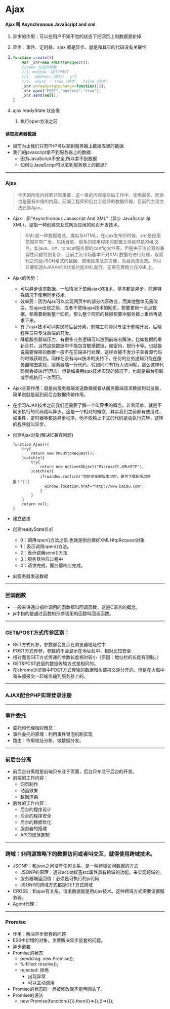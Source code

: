 # Ajax

#### Ajax  叫   Asynchronous JavaScript  and  xml

1. 异步的作用：可以在用户不知不觉的状态下把网页上的数据更新掉

2. 异步：事件、定时器、ajax  都是异步。就是和其它的代码没有关联性

3. ```javascript
   function create(){
       var _xhr=new XMLHttpRequest();
       //open 方法的参数
       //1、method  GET/POST
       //2、 address（地址）  url
       //3、 async ： true（异步）  false（同步）
       _xhr.onreadystatechange=function(){};
       _xhr.open("POST","address","true");
       _xhr.send(null);
   }
   ```

4. ajax   readyState 状态值

   1. 执行open方法之前

#### 读取服务器数据

- 目前为止我们只有PHP可以拿到服务器上数据库里的数据.
- 我们的javascript拿不到服务器上的数据.
  - 因为JavaScript不安全,所以拿不到数据
  - 如何让JavaScript可以拿到服务器上的数据?

------

### Ajax

> 今天的所有内容都非常重要，这一章的内容是以后工作中，使用最多，而且也是最有价值的内容。前端工程师和后台工程师的数据传输，目前的主流方法还是Ajax。

- Ajax：即“Asynchronous Javascript And XML”（异步 JavaScript 和 XML），是指一种创建交互式网页应用的网页开发技术。

  > XML是一种数据格式，类似与HTML，在ajax发布的时候，xml是应用范围非常广发，包括目前，很多的应用程序的配置文件依然是XML文件。如java、c#、tomcat服务器的config文件等。但是由于浏览器的兼容性问题特别复杂，目前主流市场基本不对XML数据岛进行处理，取而代之的是JSON格式的数据，使用起来及其方便，而且简洁高效。所以只要知道AJAX中的X代表的是XML就行，无需花费精力在XML上。

- Ajax的优势：

  - 可以异步请求数据，一般情况下使用ajax的技术，基本都是异步，除非特殊情况下使用同步技术。
  - 效率高：因为Ajax可以实现网页中的部分内容改变，而其他整体无需改变。在ajax出现之前，或者不使用ajax技术的网页，想要更新一点点数据，都需要刷新整个网页。那么整个网页的数据都要冲服务器上重新再请求下来。
  - 有了ajax技术可以实现前后台分离，前端工程师只专注于前端开发，后端程序员只专注后端的开发。
  - 降低服务器端压力，有很多业务逻辑可以放到前端去解决，比如数据的重新合并。当然这些数据中不能包含敏感数据，如密码，银行卡等。也就是说需要保密的数据一般不在前端进行处理，这样会被不发分子查看源代码的时候获取到。同样在没有ajax技术的支持下，任何的业务逻辑只能在服务器端去实现，服务器端一行代码，假如同时有1万人访问呢，那么这样代码就会被执行1万次。但是如果用ajax技术实现的情况下，也就是每台电脑或手机执行一次而已。

- Ajax主要作用：就是向服务器端发送数据或者从服务器端请求数据到浏览器，简单说就是起到前后台数据传输作用。

- 在学习AJAX技术之前我们还需要了解一个叫**异步**的概念。非常简单，就是不同步执行的代码就叫异步，这是一个相对的概念，其实我们之前都有使用过，如事件，定时器等都是异步程序，他不依赖上下文的代码是否执行完毕，这样的程序就叫异步。

- 创建Ajax对象(解决IE兼容问题)

  ```
  function Ajax(){
      try{
          return new XMLHttpRequest();
      }catch(e){
          try{
              return new ActiveXObject("Microsoft.XMLHTTP");
          }catch(e){
              if(window.confirm("您的浏览器版本过时，是否下载新版浏览器？")){
              	window.location.href="http://www.baidu.com";
              }
          }
      }
      return null;
  }
  ```

- 建立链接

- 创建readyState监听

  - 0：调用open()方法之前.也就是刚创建好XMLHttpRequest对象
  - 1：表示调用open()方法。
  - 2：表示调用send()方法
  - 3：服务器响应过程中
  - 4：请求完成，服务器响应完成。

- 向服务器发送数据

------

### 回调函数

- 一般来讲通过指针调用的函数都叫回调函数，这是C语言的概念。
- js中指的是通过函数的形参调用的函数叫回调函数。

------

### GET&POST方式传参区别：

- GET方式传参，参数都会显示在浏览器地址栏中
- POST方式传参，参数的不会显示在地址栏中，相对比较安全
- 相对而言GET方式传递的参数长度相对较小（原因：地址栏的长度有限制。）
- GET&POST底层的数据传输方式是相同的。
- 在chrome浏览器中POST方式传输的数据和头部报文是分开的。但是在火狐中和头部报文一起被传输到服务器上的。

------

### AJAX配合PHP实现登录注册

------

### 事件委托

- 委托和代理相对概念：
- 事件委托的原理：利用事件冒泡机制实现
- 路由：作用地址分析，做数据分发。

------

### 前后台分离

- 前后台分离就是前端只专注于页面，后台只专注于后台的开发。
- 前端的工作内容：
  - 网页制作
  - 动画效果
  - 数据渲染
- 后台的工作内容：
  - 后台的程序设计
  - 后台的程序安全
  - 后台的数据优化
  - 服务器的搭建
  - API的规范定制

------

### 跨域：非同源策略下的数据访问或者叫交互，就得使用跨域技术。

- JSONP：和json之间没有任何关系，是一种跨域访问数据的方式
  - JSONP的原理：通过script标签src属性具有跨域的功能，来实现跨域的。
  - 服务器端返回值：必须是可执行的js代码
  - JSONP的跨域方式都是GET方式跨域
- CROSS：和ajax有关系，请求数据就是用ajax技术。这种跨域方式需要设置服务器。
- Agent代理：

------

### Promise

- 作用：解决异步嵌套的问题
- ES6中新增的对象，主要解决异步嵌套的问题。
- 异步嵌套
- Promise的状态
  - pendding: new Promise();
  - fulfilled: resolve();
  - rejected: 拒绝
    - 出现异常
    - 可以主动调用
- Promise的状态码一旦被修改就不能再回头了。
- Promise的语法
  - new Promise(function(){}).then(()=>{},()=>{});